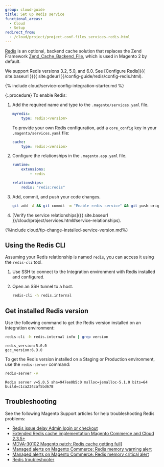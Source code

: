 ```yaml
---
group: cloud-guide
title: Set up Redis service
functional_areas:
  - Cloud
  - Setup
redirect_from:
  - /cloud/project/project-conf-files_services-redis.html
---
```


[Redis](http://redis.io) is an optional, backend cache solution that replaces the Zend Framework [Zend_Cache_Backend_File](http://framework.zend.com/apidoc/1.0/Zend_Cache/Backend/Zend_Cache_Backend_File.html), which is used in Magento 2 by default.

We support Redis versions 3.2, 5.0, and 6.0. See [Configure Redis]({{ site.baseurl }}{{ site.gdeurl }}/config-guide/redis/config-redis.html).

{% include cloud/service-config-integration-starter.md %}

{:.procedure}
To enable Redis:

1. Add the required name and type to the `.magento/services.yaml` file.

   ```yaml
   myredis:
       type: redis:<version>
   ```

   To provide your own Redis configuration, add a `core_config` key in your `.magento/services.yaml` file:

   ```yaml
   cache:
       type: redis:<version>
   ```

1. Configure the relationships in the `.magento.app.yaml` file.

   ```yaml
   runtime:
       extensions:
           - redis

   relationships:
       redis: "redis:redis"
   ```

1. Add, commit, and push your code changes.

   ```bash
   git add -A && git commit -m "Enable redis service" && git push origin <branch-name>
   ```

1. [Verify the service relationships]({{ site.baseurl }}/cloud/project/services.html#service-relationships).

{%include cloud/tip-change-installed-service-version.md%}

## Using the Redis CLI

Assuming your Redis relationship is named `redis`, you can access it using the `redis-cli` tool.

1. Use SSH to connect to the Integration environment with Redis installed and configured.

1. Open an SSH tunnel to a host.

   ```bash
   redis-cli -h redis.internal
   ```

## Get installed Redis version

Use the following command to get the Redis version installed on an Integration environment:

```bash
redis-cli -h redis.internal info | grep version
```

```terminal
redis_version:5.0.0
gcc_version:6.3.0
```

To get the Redis version installed on a Staging or Production environment, use the `redis-server` command:

```bash
redis-server -v
```

```terminal
Redis server v=5.0.5 sha=947ee0b5:0 malloc=jemalloc-5.1.0 bits=64 build=c1ca234caf5bd678
```

## Troubleshooting

See the following Magento Support articles for help troubleshooting Redis problems:

-  [Redis issue delay Admin login or checkout](https://support.magento.com/hc/en-us/articles/360000448493)
-  [Extended Redis cache implementation Magento Commerce and Cloud 2.3.5+](https://support.magento.com/hc/en-us/articles/360049292532-Extended-Redis-cache-implementation-Magento-Commerce-and-Cloud-2-3-5-)
-  [MDVA-30102 Magento patch: Redis cache getting full](https://support.magento.com/hc/en-us/articles/360050393371)]
-  [Managed alerts on Magento Commerce: Redis memory warning alert](https://support.magento.com/hc/en-us/articles/360049928852)
-  [Managed alerts on Magento Commerce: Redis memory critical alert](https://support.magento.com/hc/en-us/articles/360049936112)
-  [Redis troubleshooter](https://support.magento.com/hc/en-us/articles/360046673932-Redis-troubleshooter)

